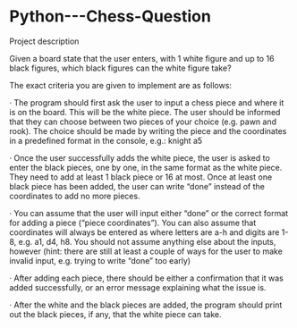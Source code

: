 # Python---Chess-Question

Project description

Given a board state that the user enters, with 1 white figure and up to 16 black figures, which black figures can the white figure take?

The exact criteria you are given to implement are as follows:

· The program should first ask the user to input a chess piece and where it is on the board. This will be the white piece. The user should be informed that they can choose between two pieces of your choice (e.g. pawn and rook). The choice should be made by writing the piece and the coordinates in a predefined format in the console, e.g.: knight a5

· Once the user successfully adds the white piece, the user is asked to enter the black pieces, one by one, in the same format as the white piece. They need to add at least 1 black piece or 16 at most. Once at least one black piece has been added, the user can write “done” instead of the coordinates to add no more pieces.

· You can assume that the user will input either “done” or the correct format for adding a piece (“piece coordinates”). You can also assume that coordinates will always be entered as where letters are a-h and digits are 1-8, e.g. a1, d4, h8. You should not assume anything else about the inputs, however (hint: there are still at least a couple of ways for the user to make invalid input, e.g. trying to write “done” too early)

· After adding each piece, there should be either a confirmation that it was added successfully, or an error message explaining what the issue is.

· After the white and the black pieces are added, the program should print out the black pieces, if any, that the white piece can take.
